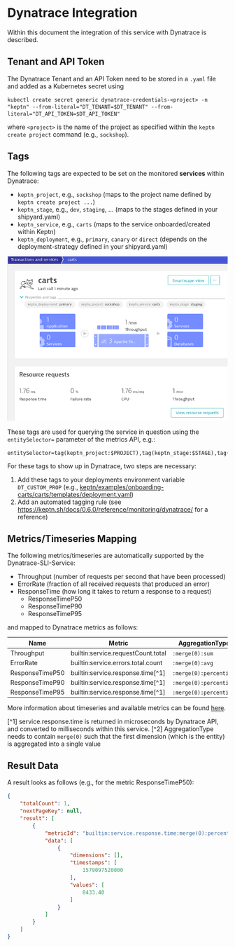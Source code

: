 # Dynatrace Integration

Within this document the integration of this service with Dynatrace is described.

## Tenant and API Token

The Dynatrace Tenant and an API Token need to be stored in a `.yaml` file and added as a Kubernetes secret using
```console
kubectl create secret generic dynatrace-credentials-<project> -n "keptn" --from-literal="DT_TENANT=$DT_TENANT" --from-literal="DT_API_TOKEN=$DT_API_TOKEN"
```
where `<project>` is the name of the project as specified within the `keptn create project` command (e.g., `sockshop`).

## Tags

The following tags are expected to be set on the monitored **services** within Dynatrace:

* `keptn_project`, e.g., `sockshop` (maps to the project name defined by `keptn create project ...`)
* `keptn_stage`, e.g., `dev`, `staging`, ... (maps to the stages defined in your shipyard.yaml)
* `keptn_service`, e.g., `carts` (maps to the service onboarded/created within Keptn)
* `keptn_deployment`, e.g., `primary`, `canary` or `direct` (depends on the deployment-strategy defined in your shipyard.yaml)

![alt text](assets/dynatrace_service_tags.png)

These tags are used for querying the service in question using the `entitySelector=` parameter of the metrics API, e.g.:

```
entitySelector=tag(keptn_project:$PROJECT),tag(keptn_stage:$STAGE),tag(keptn_service:$SERVICE),tag(keptn_deployment:$DEPLOYMENT),type(SERVICE)
```

For these tags to show up in Dynatrace, two steps are necessary:

1. Add these tags to your deployments environment variable `DT_CUSTOM_PROP` (e.g., [keptn/examples/onboarding-carts/carts/templates/deployment.yaml](https://github.com/keptn/examples/blob/8c1aeb70bf17a826f02fb181db03a6c5947d803d/onboarding-carts/carts/templates/deployment.yaml#L29-L30))
1. Add an automated tagging rule (see https://keptn.sh/docs/0.6.0/reference/monitoring/dynatrace/ for a reference)

## Metrics/Timeseries Mapping

The following metrics/timeseries are automatically supported by the Dynatrace-SLI-Service:

* Throughput (number of requests per second that have been processed)
* ErrorRate (fraction of all received requests that produced an error)
* ResponseTime (how long it takes to return a response to a request)
    * ResponseTimeP50 
    * ResponseTimeP90
    * ResponseTimeP95

and mapped to Dynatrace metrics as follows:

| Name               | Metric                                          | AggregationType[^2]           |
|--------------------|-------------------------------------------------|-------------------------------|
| Throughput         | builtin:service.requestCount.total              | `:merge(0):sum`               |
| ErrorRate          | builtin:service.errors.total.count              | `:merge(0):avg`               |
| ResponseTimeP50    | builtin:service.response.time[^1]               | `:merge(0):percentile(50)`    |
| ResponseTimeP90    | builtin:service.response.time[^1]               | `:merge(0):percentile(90)`    |
| ResponseTimeP95    | builtin:service.response.time[^1]               | `:merge(0):percentile(95)`    |

More information about timeseries and available metrics can be found 
[here](https://www.dynatrace.com/support/help/extend-dynatrace/dynatrace-api/environment-api/metric/).

[^1] service.response.time is returned in microseconds by Dynatrace API, and converted to milliseconds within this service.
[^2] AggregationType needs to contain `merge(0)` such that the first dimension (which is the entity) is aggregated into a single value

## Result Data

A result looks as follows (e.g., for the metric ResponseTimeP50):

```json
{
    "totalCount": 1,
    "nextPageKey": null,
    "result": [
        {
            "metricId": "builtin:service.response.time:merge(0):percentile(50)",
            "data": [
                {
                    "dimensions": [],
                    "timestamps": [
                        1579097520000
                    ],
                    "values": [
                        8433.40
                    ]
                }
            ]
        }
    ]
}
```
